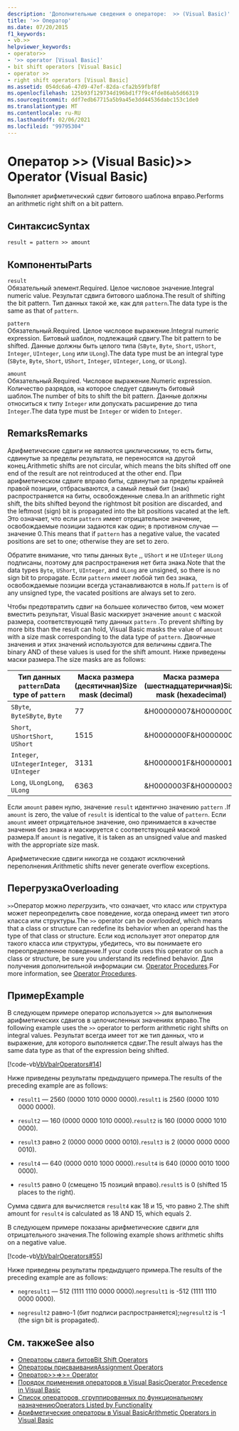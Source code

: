 ```yaml
---
description: 'Дополнительные сведения о операторе:  >> (Visual Basic)'
title: '>> Оператор'
ms.date: 07/20/2015
f1_keywords:
- vb.>>
helpviewer_keywords:
- operator>>
- '>> operator [Visual Basic]'
- bit shift operators [Visual Basic]
- operator >>
- right shift operators [Visual Basic]
ms.assetid: 054dc6a6-47d9-47ef-82da-cfa2b59fbf8f
ms.openlocfilehash: 125b93f129734d196bd1f7f9c4fde86ab5d66319
ms.sourcegitcommit: ddf7edb67715a5b9a45e3dd44536dabc153c1de0
ms.translationtype: MT
ms.contentlocale: ru-RU
ms.lasthandoff: 02/06/2021
ms.locfileid: "99795304"
---
```

# <a name="-operator-visual-basic"></a><span data-ttu-id="b0cc2-103">Оператор >> (Visual Basic)</span><span class="sxs-lookup"><span data-stu-id="b0cc2-103">>> Operator (Visual Basic)</span></span>

<span data-ttu-id="b0cc2-104">Выполняет арифметический сдвиг битового шаблона вправо.</span><span class="sxs-lookup"><span data-stu-id="b0cc2-104">Performs an arithmetic right shift on a bit pattern.</span></span>  
  
## <a name="syntax"></a><span data-ttu-id="b0cc2-105">Синтаксис</span><span class="sxs-lookup"><span data-stu-id="b0cc2-105">Syntax</span></span>  
  
```vb  
result = pattern >> amount  
```  
  
## <a name="parts"></a><span data-ttu-id="b0cc2-106">Компоненты</span><span class="sxs-lookup"><span data-stu-id="b0cc2-106">Parts</span></span>  

 `result`  
 <span data-ttu-id="b0cc2-107">Обязательный элемент.</span><span class="sxs-lookup"><span data-stu-id="b0cc2-107">Required.</span></span> <span data-ttu-id="b0cc2-108">Целое числовое значение.</span><span class="sxs-lookup"><span data-stu-id="b0cc2-108">Integral numeric value.</span></span> <span data-ttu-id="b0cc2-109">Результат сдвига битового шаблона.</span><span class="sxs-lookup"><span data-stu-id="b0cc2-109">The result of shifting the bit pattern.</span></span> <span data-ttu-id="b0cc2-110">Тип данных такой же, как для `pattern`.</span><span class="sxs-lookup"><span data-stu-id="b0cc2-110">The data type is the same as that of `pattern`.</span></span>  
  
 `pattern`  
 <span data-ttu-id="b0cc2-111">Обязательный.</span><span class="sxs-lookup"><span data-stu-id="b0cc2-111">Required.</span></span> <span data-ttu-id="b0cc2-112">Целое числовое выражение.</span><span class="sxs-lookup"><span data-stu-id="b0cc2-112">Integral numeric expression.</span></span> <span data-ttu-id="b0cc2-113">Битовый шаблон, подлежащий сдвигу.</span><span class="sxs-lookup"><span data-stu-id="b0cc2-113">The bit pattern to be shifted.</span></span> <span data-ttu-id="b0cc2-114">Данные должны быть целого типа (`SByte`, `Byte`, `Short`, `UShort`, `Integer`, `UInteger`, `Long` или `ULong`).</span><span class="sxs-lookup"><span data-stu-id="b0cc2-114">The data type must be an integral type (`SByte`, `Byte`, `Short`, `UShort`, `Integer`, `UInteger`, `Long`, or `ULong`).</span></span>  
  
 `amount`  
 <span data-ttu-id="b0cc2-115">Обязательный.</span><span class="sxs-lookup"><span data-stu-id="b0cc2-115">Required.</span></span> <span data-ttu-id="b0cc2-116">Числовое выражение.</span><span class="sxs-lookup"><span data-stu-id="b0cc2-116">Numeric expression.</span></span> <span data-ttu-id="b0cc2-117">Количество разрядов, на которое следует сдвинуть битовый шаблон.</span><span class="sxs-lookup"><span data-stu-id="b0cc2-117">The number of bits to shift the bit pattern.</span></span> <span data-ttu-id="b0cc2-118">Данные должны относиться к типу `Integer` или допускать расширение до типа `Integer`.</span><span class="sxs-lookup"><span data-stu-id="b0cc2-118">The data type must be `Integer` or widen to `Integer`.</span></span>  
  
## <a name="remarks"></a><span data-ttu-id="b0cc2-119">Remarks</span><span class="sxs-lookup"><span data-stu-id="b0cc2-119">Remarks</span></span>  

 <span data-ttu-id="b0cc2-120">Арифметические сдвиги не являются циклическими, то есть биты, сдвинутые за пределы результата, не переносятся на другой конец.</span><span class="sxs-lookup"><span data-stu-id="b0cc2-120">Arithmetic shifts are not circular, which means the bits shifted off one end of the result are not reintroduced at the other end.</span></span> <span data-ttu-id="b0cc2-121">При арифметическом сдвиге вправо биты, сдвинутые за пределы крайней правой позиции, отбрасываются, а самый левый бит (знак) распространяется на биты, освобожденные слева.</span><span class="sxs-lookup"><span data-stu-id="b0cc2-121">In an arithmetic right shift, the bits shifted beyond the rightmost bit position are discarded, and the leftmost (sign) bit is propagated into the bit positions vacated at the left.</span></span> <span data-ttu-id="b0cc2-122">Это означает, что если `pattern` имеет отрицательное значение, освобождаемые позиции задаются как один; в противном случае — значение 0.</span><span class="sxs-lookup"><span data-stu-id="b0cc2-122">This means that if `pattern` has a negative value, the vacated positions are set to one; otherwise they are set to zero.</span></span>  
  
 <span data-ttu-id="b0cc2-123">Обратите внимание, что типы данных `Byte` ,, `UShort` и не `UInteger` `ULong` подписаны, поэтому для распространения нет бита знака.</span><span class="sxs-lookup"><span data-stu-id="b0cc2-123">Note that the data types `Byte`, `UShort`, `UInteger`, and `ULong` are unsigned, so there is no sign bit to propagate.</span></span> <span data-ttu-id="b0cc2-124">Если `pattern` имеет любой тип без знака, освобождаемые позиции всегда устанавливаются в ноль.</span><span class="sxs-lookup"><span data-stu-id="b0cc2-124">If `pattern` is of any unsigned type, the vacated positions are always set to zero.</span></span>  
  
 <span data-ttu-id="b0cc2-125">Чтобы предотвратить сдвиг на большее количество битов, чем может вместить результат, Visual Basic маскирует значение `amount` с маской размера, соответствующей типу данных `pattern` .</span><span class="sxs-lookup"><span data-stu-id="b0cc2-125">To prevent shifting by more bits than the result can hold, Visual Basic masks the value of `amount` with a size mask corresponding to the data type of `pattern`.</span></span> <span data-ttu-id="b0cc2-126">Двоичные значения и этих значений используются для величины сдвига.</span><span class="sxs-lookup"><span data-stu-id="b0cc2-126">The binary AND of these values is used for the shift amount.</span></span> <span data-ttu-id="b0cc2-127">Ниже приведены маски размера.</span><span class="sxs-lookup"><span data-stu-id="b0cc2-127">The size masks are as follows:</span></span>  
  
|<span data-ttu-id="b0cc2-128">Тип данных `pattern`</span><span class="sxs-lookup"><span data-stu-id="b0cc2-128">Data type of `pattern`</span></span>|<span data-ttu-id="b0cc2-129">Маска размера (десятичная)</span><span class="sxs-lookup"><span data-stu-id="b0cc2-129">Size mask (decimal)</span></span>|<span data-ttu-id="b0cc2-130">Маска размера (шестнадцатеричная)</span><span class="sxs-lookup"><span data-stu-id="b0cc2-130">Size mask (hexadecimal)</span></span>|  
|----------------------------|---------------------------|-------------------------------|  
|<span data-ttu-id="b0cc2-131">`SByte`, `Byte`</span><span class="sxs-lookup"><span data-stu-id="b0cc2-131">`SByte`, `Byte`</span></span>|<span data-ttu-id="b0cc2-132">7</span><span class="sxs-lookup"><span data-stu-id="b0cc2-132">7</span></span>|<span data-ttu-id="b0cc2-133">&H00000007</span><span class="sxs-lookup"><span data-stu-id="b0cc2-133">&H00000007</span></span>|  
|<span data-ttu-id="b0cc2-134">`Short`, `UShort`</span><span class="sxs-lookup"><span data-stu-id="b0cc2-134">`Short`, `UShort`</span></span>|<span data-ttu-id="b0cc2-135">15</span><span class="sxs-lookup"><span data-stu-id="b0cc2-135">15</span></span>|<span data-ttu-id="b0cc2-136">&H0000000F</span><span class="sxs-lookup"><span data-stu-id="b0cc2-136">&H0000000F</span></span>|  
|<span data-ttu-id="b0cc2-137">`Integer`, `UInteger`</span><span class="sxs-lookup"><span data-stu-id="b0cc2-137">`Integer`, `UInteger`</span></span>|<span data-ttu-id="b0cc2-138">31</span><span class="sxs-lookup"><span data-stu-id="b0cc2-138">31</span></span>|<span data-ttu-id="b0cc2-139">&H0000001F</span><span class="sxs-lookup"><span data-stu-id="b0cc2-139">&H0000001F</span></span>|  
|<span data-ttu-id="b0cc2-140">`Long`, `ULong`</span><span class="sxs-lookup"><span data-stu-id="b0cc2-140">`Long`, `ULong`</span></span>|<span data-ttu-id="b0cc2-141">63</span><span class="sxs-lookup"><span data-stu-id="b0cc2-141">63</span></span>|<span data-ttu-id="b0cc2-142">&H0000003F</span><span class="sxs-lookup"><span data-stu-id="b0cc2-142">&H0000003F</span></span>|  
  
 <span data-ttu-id="b0cc2-143">Если `amount` равен нулю, значение `result` идентично значению `pattern` .</span><span class="sxs-lookup"><span data-stu-id="b0cc2-143">If `amount` is zero, the value of `result` is identical to the value of `pattern`.</span></span> <span data-ttu-id="b0cc2-144">Если `amount` имеет отрицательное значение, оно принимается в качестве значения без знака и маскируется с соответствующей маской размера.</span><span class="sxs-lookup"><span data-stu-id="b0cc2-144">If `amount` is negative, it is taken as an unsigned value and masked with the appropriate size mask.</span></span>  
  
 <span data-ttu-id="b0cc2-145">Арифметические сдвиги никогда не создают исключений переполнения.</span><span class="sxs-lookup"><span data-stu-id="b0cc2-145">Arithmetic shifts never generate overflow exceptions.</span></span>  
  
## <a name="overloading"></a><span data-ttu-id="b0cc2-146">Перегрузка</span><span class="sxs-lookup"><span data-stu-id="b0cc2-146">Overloading</span></span>  

 <span data-ttu-id="b0cc2-147">`>>`Оператор можно *перегрузить*, что означает, что класс или структура может переопределить свое поведение, когда операнд имеет тип этого класса или структуры.</span><span class="sxs-lookup"><span data-stu-id="b0cc2-147">The `>>` operator can be *overloaded*, which means that a class or structure can redefine its behavior when an operand has the type of that class or structure.</span></span> <span data-ttu-id="b0cc2-148">Если код использует этот оператор для такого класса или структуры, убедитесь, что вы понимаете его переопределенное поведение.</span><span class="sxs-lookup"><span data-stu-id="b0cc2-148">If your code uses this operator on such a class or structure, be sure you understand its redefined behavior.</span></span> <span data-ttu-id="b0cc2-149">Для получения дополнительной информации см. [Operator Procedures](../../programming-guide/language-features/procedures/operator-procedures.md).</span><span class="sxs-lookup"><span data-stu-id="b0cc2-149">For more information, see [Operator Procedures](../../programming-guide/language-features/procedures/operator-procedures.md).</span></span>  
  
## <a name="example"></a><span data-ttu-id="b0cc2-150">Пример</span><span class="sxs-lookup"><span data-stu-id="b0cc2-150">Example</span></span>  

 <span data-ttu-id="b0cc2-151">В следующем примере оператор используется `>>` для выполнения арифметических сдвигов в целочисленных значениях вправо.</span><span class="sxs-lookup"><span data-stu-id="b0cc2-151">The following example uses the `>>` operator to perform arithmetic right shifts on integral values.</span></span> <span data-ttu-id="b0cc2-152">Результат всегда имеет тот же тип данных, что и выражение, для которого выполняется сдвиг.</span><span class="sxs-lookup"><span data-stu-id="b0cc2-152">The result always has the same data type as that of the expression being shifted.</span></span>  
  
 [!code-vb[VbVbalrOperators#14](~/samples/snippets/visualbasic/VS_Snippets_VBCSharp/VbVbalrOperators/VB/Class1.vb#14)]  
  
 <span data-ttu-id="b0cc2-153">Ниже приведены результаты предыдущего примера.</span><span class="sxs-lookup"><span data-stu-id="b0cc2-153">The results of the preceding example are as follows:</span></span>  
  
- <span data-ttu-id="b0cc2-154">`result1` — 2560 (0000 1010 0000 0000).</span><span class="sxs-lookup"><span data-stu-id="b0cc2-154">`result1` is 2560 (0000 1010 0000 0000).</span></span>  
  
- <span data-ttu-id="b0cc2-155">`result2` — 160 (0000 0000 1010 0000).</span><span class="sxs-lookup"><span data-stu-id="b0cc2-155">`result2` is 160 (0000 0000 1010 0000).</span></span>  
  
- <span data-ttu-id="b0cc2-156">`result3` равно 2 (0000 0000 0000 0010).</span><span class="sxs-lookup"><span data-stu-id="b0cc2-156">`result3` is 2 (0000 0000 0000 0010).</span></span>  
  
- <span data-ttu-id="b0cc2-157">`result4` — 640 (0000 0010 1000 0000).</span><span class="sxs-lookup"><span data-stu-id="b0cc2-157">`result4` is 640 (0000 0010 1000 0000).</span></span>  
  
- <span data-ttu-id="b0cc2-158">`result5` равно 0 (смещено 15 позиций вправо).</span><span class="sxs-lookup"><span data-stu-id="b0cc2-158">`result5` is 0 (shifted 15 places to the right).</span></span>  
  
 <span data-ttu-id="b0cc2-159">Сумма сдвига для вычисляется `result4` как 18 и 15, что равно 2.</span><span class="sxs-lookup"><span data-stu-id="b0cc2-159">The shift amount for `result4` is calculated as 18 AND 15, which equals 2.</span></span>  
  
 <span data-ttu-id="b0cc2-160">В следующем примере показаны арифметические сдвиги для отрицательного значения.</span><span class="sxs-lookup"><span data-stu-id="b0cc2-160">The following example shows arithmetic shifts on a negative value.</span></span>  
  
 [!code-vb[VbVbalrOperators#55](~/samples/snippets/visualbasic/VS_Snippets_VBCSharp/VbVbalrOperators/VB/Class1.vb#55)]  
  
 <span data-ttu-id="b0cc2-161">Ниже приведены результаты предыдущего примера.</span><span class="sxs-lookup"><span data-stu-id="b0cc2-161">The results of the preceding example are as follows:</span></span>  
  
- <span data-ttu-id="b0cc2-162">`negresult1` — 512 (1111 1110 0000 0000).</span><span class="sxs-lookup"><span data-stu-id="b0cc2-162">`negresult1` is -512 (1111 1110 0000 0000).</span></span>  
  
- <span data-ttu-id="b0cc2-163">`negresult2` равно-1 (бит подписи распространяется);</span><span class="sxs-lookup"><span data-stu-id="b0cc2-163">`negresult2` is -1 (the sign bit is propagated).</span></span>  
  
## <a name="see-also"></a><span data-ttu-id="b0cc2-164">См. также</span><span class="sxs-lookup"><span data-stu-id="b0cc2-164">See also</span></span>

- [<span data-ttu-id="b0cc2-165">Операторы сдвига битов</span><span class="sxs-lookup"><span data-stu-id="b0cc2-165">Bit Shift Operators</span></span>](bit-shift-operators.md)
- [<span data-ttu-id="b0cc2-166">Операторы присваивания</span><span class="sxs-lookup"><span data-stu-id="b0cc2-166">Assignment Operators</span></span>](assignment-operators.md)
- [<span data-ttu-id="b0cc2-167"> Оператор>>=</span><span class="sxs-lookup"><span data-stu-id="b0cc2-167">>>= Operator</span></span>](right-shift-assignment-operator.md)
- [<span data-ttu-id="b0cc2-168">Порядок применения операторов в Visual Basic</span><span class="sxs-lookup"><span data-stu-id="b0cc2-168">Operator Precedence in Visual Basic</span></span>](operator-precedence.md)
- [<span data-ttu-id="b0cc2-169">Список операторов, сгруппированных по функциональному назначению</span><span class="sxs-lookup"><span data-stu-id="b0cc2-169">Operators Listed by Functionality</span></span>](operators-listed-by-functionality.md)
- [<span data-ttu-id="b0cc2-170">Арифметические операторы в Visual Basic</span><span class="sxs-lookup"><span data-stu-id="b0cc2-170">Arithmetic Operators in Visual Basic</span></span>](../../programming-guide/language-features/operators-and-expressions/arithmetic-operators.md)

